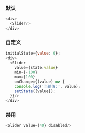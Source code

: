### 默认
```js
<div>
  <Slider/>
</div>
```

### 自定义
```js
initialState={value: 0};
<div>
  <Slider
    value={state.value}
    min={-100}
    max={100}
    onChange={(value) => {
    console.log('当前值:', value);
    setState({value});
  }}/>
</div>
```

### 禁用
```js
<Slider value={40} disabled/>
```
